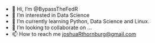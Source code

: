 - 👋 Hi, I’m @BypassTheFedR
- 👀 I’m interested in Data Science
- 🌱 I’m currently learning Python, Data Science and Linux.
- 💞️ I’m looking to collaborate on ...
- 📫 How to reach me joshuaRthornburg@gmail.com

<!---
BypassTheFedR/BypassTheFedR is a ✨ special ✨ repository because its `README.md` (this file) appears on your GitHub profile.
You can click the Preview link to take a look at your changes.
--->
